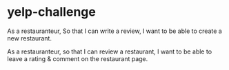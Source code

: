 # yelp-challenge

As a restauranteur,
So that I can write a review,
I want to be able to create a new restaurant.

As a restauranteur,
so that I can review a restaurant,
I want to be able to leave a rating & comment on the restaurant page.
